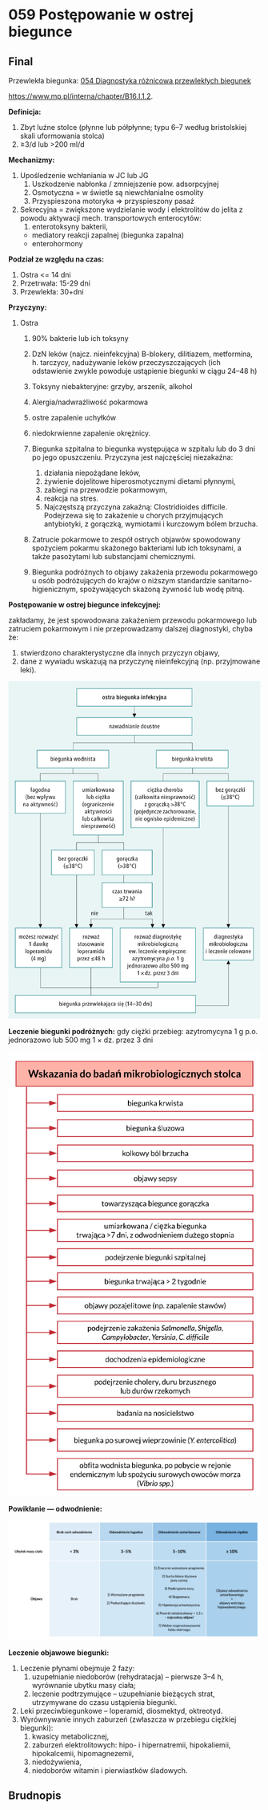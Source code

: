 # 059 Postępowanie w ostrej biegunce

## Final

Przewlekła biegunka: [054 Diagnostyka różnicowa przewlekłych biegunek](./054%20Diagnostyka%20różnicowa%20przewlekłych%20biegunek.md)

https://www.mp.pl/interna/chapter/B16.I.1.2.

**Definicja:** 

1. Zbyt luźne stolce (płynne lub półpłynne; typu 6–7 według bristolskiej skali uformowania stolca)
2. ≥3/d lub >200 ml/d

**Mechanizmy:**

1. Upośledzenie wchłaniania w JC lub JG
   1. Uszkodzenie nabłonka / zmniejszenie pow. adsorpcyjnej
   2. Osmotyczna = w świetle są niewchłanialne osmolity
   3. Przyspieszona motoryka => przyspieszony pasaż
2. Sekrecyjna = zwiększone wydzielanie wody i elektrolitów do jelita z powodu aktywacji mech. transportowych enterocytów:
   1. enterotoksyny bakterii,
   - mediatory reakcji zapalnej (biegunka zapalna)
   - enterohormony

**Podział ze względu na czas:**

1. Ostra <= 14 dni
2. Przetrwała: 15-29 dni
3. Przewlekła: 30+dni

**Przyczyny:**

1. Ostra
   1. 90% bakterie lub ich toksyny
   2. DzN leków (najcz. nieinfekcyjna) B-blokery, dilitiazem, metformina, h. tarczycy, nadużywanie leków przeczyszczających (ich odstawienie zwykle powoduje ustąpienie biegunki w ciągu 24–48 h)
   3. Toksyny niebakteryjne: grzyby, arszenik, alkohol
   4. Alergia/nadwrażliwość pokarmowa
   5. ostre zapalenie uchyłków
   6. niedokrwienne zapalenie okrężnicy.
   7. Biegunka szpitalna to biegunka występująca w szpitalu lub do 3 dni po jego opuszczeniu. Przyczyna jest najczęściej niezakaźna:
      1. działania niepożądane leków,
      2. żywienie dojelitowe hiperosmotycznymi dietami płynnymi,
      3. zabiegi na przewodzie pokarmowym,
      4. reakcja na stres.
      5. Najczęstszą przyczyna zakaźną: Clostridioides difficile. Podejrzewa się to zakażenie u chorych przyjmujących antybiotyki, z gorączką, wymiotami i kurczowym bólem brzucha.

   8. Zatrucie pokarmowe to zespół ostrych objawów spowodowany spożyciem pokarmu skażonego bakteriami lub ich toksynami, a także pasożytami lub substancjami chemicznymi.
   9. Biegunka podróżnych to objawy zakażenia przewodu pokarmowego u osób podróżujących do krajów o niższym standardzie sanitarno-higienicznym, spożywających skażoną żywność lub wodę pitną.



**Postępowanie w ostrej biegunce infekcyjnej:**

zakładamy, że jest spowodowana zakażeniem przewodu pokarmowego
lub zatruciem pokarmowym i nie przeprowadzamy dalszej diagnostyki, chyba że:

1. stwierdzono charakterystyczne dla innych przyczyn objawy,
2. dane z wywiadu wskazują na przyczynę nieinfekcyjną (np. przyjmowane leki).

![016_5595](img/016_5595.jpg)

**Leczenie biegunki podróżnych:** gdy ciężki przebieg: azytromycyna 1 g p.o. jednorazowo lub 500 mg 1 × dz. przez 3 dni

![Screenshot 2021-06-24 at 19.32.49](img/Screenshot%202021-06-24%20at%2019.32.49.png)



**Powikłanie — odwodnienie:**

![Screenshot 2021-06-24 at 19.34.05](img/Screenshot%202021-06-24%20at%2019.34.05.png)



**Leczenie objawowe biegunki:**

1. Leczenie płynami obejmuje 2 fazy:
   1. uzupełnianie niedoborów (rehydratacja) – pierwsze 3–4 h, wyrównanie ubytku masy ciała;
   2. leczenie podtrzymujące – uzupełnianie bieżących strat, utrzymywane do czasu ustąpienia biegunki.
2. Leki przeciwbiegunkowe – loperamid, diosmektyd, oktreotyd.
3. Wyrównywanie innych zaburzeń (zwłaszcza w przebiegu ciężkiej biegunki):
   1. kwasicy metabolicznej,
   2. zaburzeń elektrolitowych: hipo- i hipernatremii, hipokaliemii, hipokalcemii, hipomagnezemii,
   3. niedożywienia,
   4. niedoborów witamin i pierwiastków śladowych.



## Brudnopis


